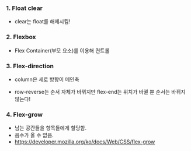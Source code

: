 ### 1. Float clear

- clear는 float를 해제시킴!




### 2. Flexbox

- Flex Container(부모 요소)를 이용해 컨트롤




### 3. Flex-direction

- column은 세로 방향이 메인축

- row-reverse는 순서 자체가 바뀌지만 flex-end는 위치가 바뀔 뿐 순서는 바뀌지 않는다!




### 4. Flex-grow

- 남는 공간들을 항목들에게 할당함.
- 음수가 올 수 없음.
- https://developer.mozilla.org/ko/docs/Web/CSS/flex-grow